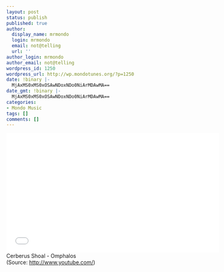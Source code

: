 ```yaml
---
layout: post
status: publish
published: true
author:
  display_name: mrmondo
  login: mrmondo
  email: not@telling
  url: ''
author_login: mrmondo
author_email: not@telling
wordpress_id: 1250
wordpress_url: http://wp.mondotunes.org/?p=1250
date: !binary |-
  MjAxMS0xMS0xOSAwNDoxNDo0NiArMDAwMA==
date_gmt: !binary |-
  MjAxMS0xMS0xOSAwNDoxNDo0NiArMDAwMA==
categories:
- Mondo Music
tags: []
comments: []
---
```

<iframe width="560" height="315" src="//www.youtube.com/embed/rgaTIFUZM8E" frameborder="0"> </iframe>
Cerberus Shoal - Omphalos
<div class="attribution">(<span>Source:</span> <a href="http://www.youtube.com/">http://www.youtube.com/</a>)</div>
